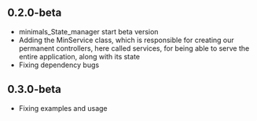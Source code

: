 ## 0.2.0-beta

* minimals_State_manager start beta version
* Adding the MinService class, which is responsible for creating our permanent controllers, here called services, for being able to serve the entire application, along with its state
* Fixing dependency bugs

## 0.3.0-beta

* Fixing examples and usage